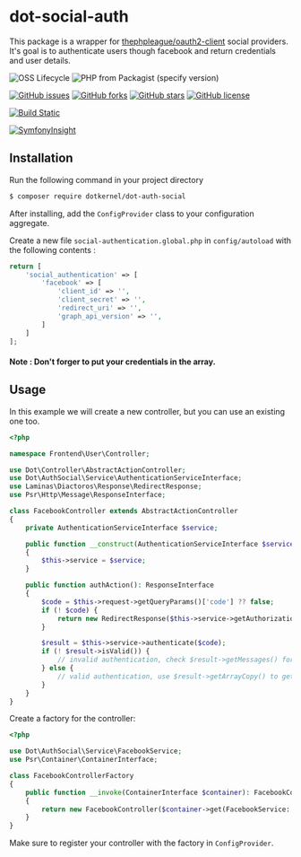 # dot-social-auth

This package is a wrapper for [thephpleague/oauth2-client](https://github.com/thephpleague/oauth2-client) social providers.
It's goal is to authenticate users though facebook and return credentials and user details.

![OSS Lifecycle](https://img.shields.io/osslifecycle/dotkernel/dot-auth-social)
![PHP from Packagist (specify version)](https://img.shields.io/packagist/php-v/dotkernel/dot-auth-social/1.1.0)

[![GitHub issues](https://img.shields.io/github/issues/dotkernel/dot-auth-social)](https://github.com/dotkernel/dot-social-auth/issues)
[![GitHub forks](https://img.shields.io/github/forks/dotkernel/dot-auth-social)](https://github.com/dotkernel/dot-social-auth/network)
[![GitHub stars](https://img.shields.io/github/stars/dotkernel/dot-auth-social)](https://github.com/dotkernel/dot-social-auth/stargazers)
[![GitHub license](https://img.shields.io/github/license/dotkernel/dot-auth-social)](https://github.com/dotkernel/dot-social-auth/blob/1.0.0/LICENSE.md)

[![Build Static](https://github.com/dotkernel/dot-auth-social/actions/workflows/static-analysis.yml/badge.svg?branch=1.0)](https://github.com/dotkernel/dot-auth-social/actions/workflows/static-analysis.yml)

[![SymfonyInsight](https://insight.symfony.com/projects/6919fca1-57ca-426e-add7-0c1f901efeab/big.svg)](https://insight.symfony.com/projects/6919fca1-57ca-426e-add7-0c1f901efeab)

## Installation

Run the following command in your project directory
```bash
$ composer require dotkernel/dot-auth-social
```

After installing, add the `ConfigProvider` class to your configuration aggregate.

Create a new file `social-authentication.global.php` in `config/autoload` with the following contents :

```php
return [
    'social_authentication' => [
        'facebook' => [
            'client_id' => '',
            'client_secret' => '',
            'redirect_uri' => '',
            'graph_api_version' => '',
        ]
    ]
];
```

#### Note : Don't forger to put your credentials in the array.

## Usage

In this example we will create a new controller, but you can use an existing one too.

```php
<?php

namespace Frontend\User\Controller;

use Dot\Controller\AbstractActionController;
use Dot\AuthSocial\Service\AuthenticationServiceInterface;
use Laminas\Diactoros\Response\RedirectResponse;
use Psr\Http\Message\ResponseInterface;

class FacebookController extends AbstractActionController
{
    private AuthenticationServiceInterface $service;

    public function __construct(AuthenticationServiceInterface $service)
    {
        $this->service = $service;
    }

    public function authAction(): ResponseInterface
    {
        $code = $this->request->getQueryParams()['code'] ?? false;
        if (! $code) {
            return new RedirectResponse($this->service->getAuthorizationUrl());
        }

        $result = $this->service->authenticate($code);
        if (! $result->isValid()) {
            // invalid authentication, check $result->getMessages() for errors.
        } else {
            // valid authentication, use $result->getArrayCopy() to get the user details
        }
    }
}
```

Create a factory for the controller:

```php
<?php

use Dot\AuthSocial\Service\FacebookService;
use Psr\Container\ContainerInterface;

class FacebookControllerFactory
{
    public function __invoke(ContainerInterface $container): FacebookController
    {
        return new FacebookController($container->get(FacebookService::class));
    }
}
```

Make sure to register your controller with the factory in ``ConfigProvider``.


